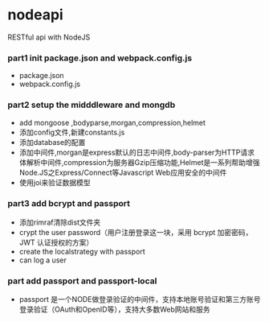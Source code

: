 # nodeapi
RESTful api with NodeJS
### part1 init package.json and webpack.config.js
- package.json
- webpack.config.js
### part2 setup the midddleware and mongdb
 - add mongoose ,bodyparse,morgan,compression,helmet
 - 添加config文件,新建constants.js
 - 添加database的配置
 - 添加中间件,morgan是express默认的日志中间件,body-parser为HTTP请求体解析中间件,compression为服务器Gzip压缩功能,Helmet是一系列帮助增强Node.JS之Express/Connect等Javascript Web应用安全的中间件
 - 使用joi来验证数据模型
### part3 add bcrypt and passport
- 添加rimraf清除dist文件夹
- crypt the user password（用户注册登录这一块，采用 bcrypt 加密密码，JWT 认证授权的方案）
- create the localstrategy with passport
- can log a user

### part add passport and passport-local
- passport 是一个NODE做登录验证的中间件，支持本地账号验证和第三方账号登录验证（OAuth和OpenID等），支持大多数Web网站和服务